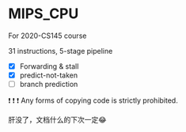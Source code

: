 # MIPS_CPU

For 2020-CS145 course

31 instructions, 5-stage pipeline

- [x]  Forwarding & stall
- [x]  predict-not-taken
- [ ]  branch prediction

❗  ❗  ❗  Any forms of copying code is strictly prohibited.

肝没了，文档什么的下次一定😂

